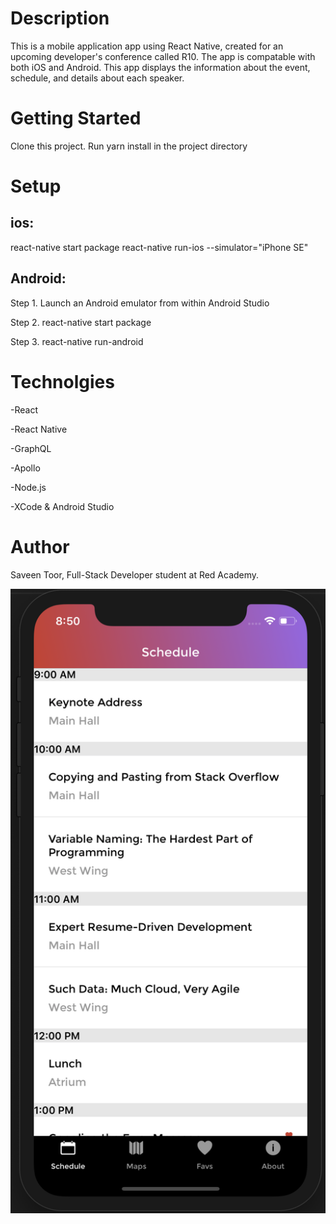 # Description

This is a mobile application app using React Native, created for an upcoming developer's conference called R10. The app is compatable with both iOS and Android. This app displays the information about the event, schedule, and details about each speaker.

# Getting Started

Clone this project.
Run yarn install in the project directory

# Setup

## ios:

react-native start package
react-native run-ios --simulator="iPhone SE"

## Android:

Step 1. Launch an Android emulator from within Android Studio

Step 2. react-native start package

Step 3. react-native run-android

# Technolgies

-React

-React Native

-GraphQL

-Apollo

-Node.js

-XCode & Android Studio

# Author

Saveen Toor, Full-Stack Developer student at Red Academy.

<img src="./snapshot/schedule.png">
